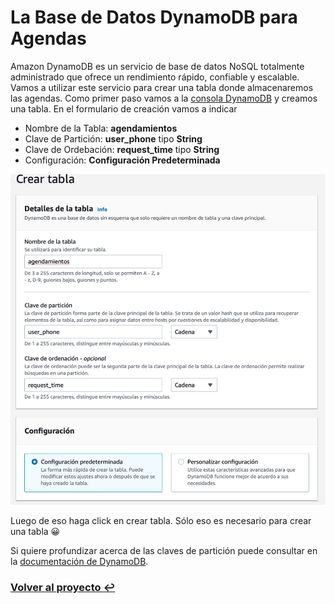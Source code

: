 # La Base de Datos DynamoDB para Agendas

Amazon DynamoDB es un servicio de base de datos NoSQL totalmente administrado que ofrece un rendimiento rápido, confiable y escalable. Vamos a utilizar este servicio para crear una tabla donde almacenaremos las agendas. Como primer paso vamos a la [consola DynamoDB](http://console.aws.amazon.com/dynamodb)  y creamos una tabla. En el formulario de creación vamos a indicar

* Nombre de la Tabla: **agendamientos**
* Clave de Partición: **user_phone** tipo **String**
* Clave de Ordebación: **request_time** tipo **String**
* Configuración: **Configuración Predeterminada**

!["lex_console_4"](img/dynamo_console_1.jpg)

Luego de eso haga click en crear tabla. Sólo eso es necesario para crear una tabla 😀

Si quiere profundizar acerca de las claves de partición puede consultar en la [documentación de DynamoDB](https://docs.aws.amazon.com/es_es/amazondynamodb/latest/developerguide/bp-partition-key-design.html).



### **[Volver al proyecto ↩️ ](README_Step_by_Step.md)**